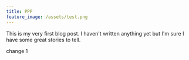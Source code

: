 ```yaml
---
title: PPP
feature_image: /assets/test.png
---
```


This is my very first blog post. I haven't written anything yet but I'm sure I have some great stories to tell.

change 1
